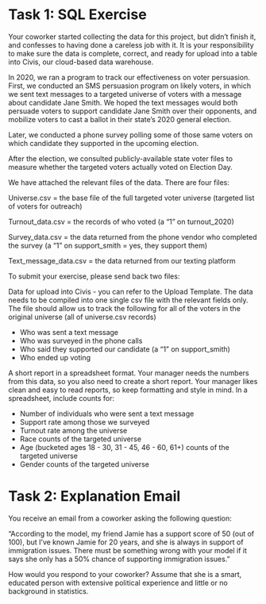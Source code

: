# Task 1: SQL Exercise
Your coworker started collecting the data for this project, but didn’t finish it, and confesses to having done a careless job with it. It is your responsibility to make sure the data is complete, correct, and ready for upload into a table into Civis, our cloud-based data warehouse.

In 2020, we ran a program to track our effectiveness on voter persuasion. First, we conducted an SMS persuasion program on likely voters, in which we sent text messages to a targeted universe of voters with a message about candidate Jane Smith. We hoped the text messages would both persuade voters to support candidate Jane Smith over their opponents, and mobilize voters to cast a ballot in their state’s 2020 general election.  

Later, we conducted a phone survey polling some of those same voters on which candidate they supported in the upcoming election. 

After the election, we consulted publicly-available state voter files to measure whether the targeted voters actually voted on Election Day. 

We have attached the relevant files of the data. There are four files:

Universe.csv = the base file of the full targeted voter universe (targeted list of voters for outreach)

Turnout_data.csv = the records of who voted (a “1” on turnout_2020)

Survey_data.csv = the data returned from the phone vendor who completed the survey (a “1” on support_smith = yes, they support them)

Text_message_data.csv = the data returned from our texting platform

To submit your exercise, please send back two files: 

Data for upload into Civis - you can refer to the Upload Template. The data needs to be compiled into one single csv file with the relevant fields only. The file should allow us to track the following for all of the voters in the original universe (all of universe.csv records)
- Who was sent a text message
- Who was surveyed in the phone calls
- Who said they supported our candidate (a “1” on support_smith)
- Who ended up voting 

A short report in a spreadsheet format. Your manager needs the numbers from this data, so you also need to create a short report. Your manager likes clean and easy to read reports, so keep formatting and style in mind. In a spreadsheet, include counts for:
- Number of individuals who were sent a text message
- Support rate among those we surveyed
- Turnout rate among the universe
- Race counts of the targeted universe
- Age (bucketed ages 18 - 30, 31 - 45, 46 - 60, 61+) counts of the targeted universe
- Gender counts of the targeted universe
 

# Task 2: Explanation Email 
You receive an email from a coworker asking the following question: 

“According to the model, my friend Jamie has a support score of 50 (out of 100), but I’ve known Jamie for 20 years, and she is always in support of immigration issues. There must be something wrong with your model if it says she only has a 50% chance of supporting immigration issues.” 

How would you respond to your coworker? Assume that she is a smart, educated person with extensive political experience and little or no background in statistics. 
